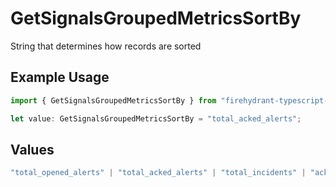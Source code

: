 # GetSignalsGroupedMetricsSortBy

String that determines how records are sorted

## Example Usage

```typescript
import { GetSignalsGroupedMetricsSortBy } from "firehydrant-typescript-sdk/models/operations";

let value: GetSignalsGroupedMetricsSortBy = "total_acked_alerts";
```

## Values

```typescript
"total_opened_alerts" | "total_acked_alerts" | "total_incidents" | "acked_percentage" | "incidents_percentage"
```